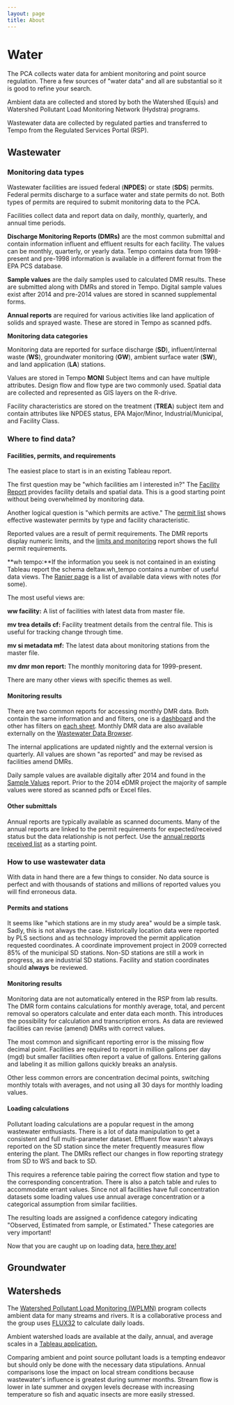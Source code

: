 ```yaml
---
layout: page
title: About
---
```


# Water

The PCA collects water data for ambient monitoring and point source regulation.  There a few sources of "water data" and all are substantial so it is good to refine your search.  

Ambient data are collected and stored by both the Watershed (Equis) and Watershed Pollutant Load Monitoring Network (Hydstra) programs.    

Wastewater data are collected by regulated parties and transferred to Tempo from the Regulated Services Portal (RSP).

## Wastewater

### **Monitoring data types**

Wastewater facilities are issued federal (**NPDES**) or state (**SDS**) permits.  Federal permits discharge to a surface water and state permits do not.  Both types of permits are required to submit monitoring data to the PCA.   

Facilities collect data and report data on daily, monthly, quarterly, and annual time periods.    

**Discharge Monitoring Reports (DMRs)** are the most common submittal and contain information influent and effluent results for each facility. The values can be monthly, quarterly, or yearly data.  Tempo contains data from 1998-present and pre-1998 information is available in a different format from the EPA PCS database.    

**Sample values** are the daily samples used to calculated DMR results.  These are submitted along with DMRs and stored in Tempo.  Digital sample values exist after 2014 and pre-2014 values are stored in scanned supplemental forms.    

**Annual reports** are required for various activities like land application of solids and sprayed waste.  These are stored in Tempo as scanned pdfs.


**Monitoring data categories**

Monitoring data are reported for surface discharge (**SD**), influent/internal waste (**WS**), groundwater monitoring (**GW**), ambient surface water (**SW**), and land application (**LA**) stations.    

Values are stored in Tempo **MONI** Subject Items and can have multiple attributes. Design flow and flow type are two commonly used.  Spatial data are collected and represented as GIS layers on the R-drive.    

Facility characteristics are stored on the treatment (**TREA**) subject item and contain attributes like NPDES status, EPA Major/Minor, Industrial/Municipal, and Facility Class.

### **Where to find data?**   
#### Facilities, permits, and requirements
The easiest place to start is in an existing Tableau report.

The first question may be "which facilities am I interested in?"  The [Facility Report](http://tableau/#/views/FacilityReport/Facandstndshbrd?:iid=4) provides facility details and spatial data.  This is a good starting point without being overwhelmed by monitoring data.   

Another logical question is "which permits are active."  The [permit list](http://tableau/#/views/Permitlist/Permitlist?:iid=4) shows effective wastewater permits by type and facility characteristic.

Reported values are a result of permit requirements.  The DMR reports display numeric limits, and the [limits and monitoring](http://tableau/#/views/wwpermitphaselimitsandmonitoring/Limitsandmonitoringwithphases) report shows the full permit requirements. 

**wh tempo:**If the information you seek is not contained in an existing Tableau report the schema deltaw.wh_tempo contains a number of useful data views.  The [Ranier page](https://rainier.pca.state.mn.us/documentation/DataDictionary/DELTAW/WH_TEMPO/tables.html) is a list of available data views with notes (for some).  

The most useful views are:

**ww facility:** A list of facilities with latest data from master file.

**mv trea details cf:** Facility treatment details from the central file.  This is useful for tracking change through time.

**mv si metadata mf:** The latest data about monitoring stations from the master file.

**mv dmr mon report:** The monthly monitoring data for 1999-present.

There are many other views with specific themes as well.



#### Monitoring results
There are two common reports for accessing monthly DMR data. Both contain the same information and and filters, one is a [dashboard](http://tableau/#/views/dmr_multiple_facility/FrontPage?:iid=2) and the other has filters on [each sheet](http://tableau/#/views/ww_standard_dmr_reports/DMRSummary_1).  Monthly DMR data are also available externally on the [Wastewater Data Browser](https://www.pca.state.mn.us/data/wastewater-data-browser).   

The internal applications are updated nightly and the external version is quarterly.  All values are shown "as reported" and may be revised as facilities amend DMRs.   

Daily sample values are available digitally after 2014 and found in the [Sample Values](http://tableau/#/views/dmr_sample_values/dailyDMRvalues) report.  Prior to the 2014 eDMR project the majority of sample values were stored as scanned pdfs or Excel files.    

#### Other submittals    
Annual reports are typically available as scanned documents.  Many of the annual reports are linked to the permit requirements for expected/received status but the data relationship is not perfect.  Use the [annual reports received list](http://tableau/#/views/AnnualReportsReceived/Annualreportsreceived?:iid=5) as a starting point.

### How to use wastewater data    
With data in hand there are a few things to consider.  No data source is perfect and with thousands of stations and millions of reported values you will find erroneous data.    

#### Permits and stations
It seems like "which stations are in my study area" would be a simple task.  Sadly, this is not always the case.  Historically location data were reported by PLS sections and as technology improved the permit application requested coordinates.  A coordinate improvement project in 2009 corrected 85% of the municipal SD stations.  Non-SD stations are still a work in progress, as are industrial SD stations.  Facility and station coordinates should **always** be reviewed.

#### Monitoring results    
Monitoring data are not automatically entered in the RSP from lab results.  The DMR form contains calculations for monthly average, total, and percent removal so operators calculate and enter data each month.  This introduces the possibility for calculation and transcription errors.  As data are reviewed facilities can revise (amend) DMRs with correct values.    

The most common and significant reporting error is the missing flow decimal point.  Facilities are required to report in million gallons per day (mgd) but smaller facilities often report a value of gallons.  Entering gallons and labeling it as million gallons quickly breaks an analysis.    

Other less common errors are concentration decimal points, switching monthly totals with averages, and not using all 30 days for monthly loading values.    
#### Loading calculations    
Pollutant loading calculations are a popular request in the among wastewater enthusiasts.  There is a lot of data manipulation to get a consistent and full multi-parameter dataset.  Effluent flow wasn't always reported on the SD station since the meter frequently measures flow entering the plant.  The DMRs reflect our changes in flow reporting strategy from SD to WS and back to SD.   

This requires a reference table pairing the correct flow station and type to the corresponding concentration.  There is also a patch table and rules to accommodate errant values.  Since not all facilities have full concentration datasets some loading values use annual average concentration or a categorical assumption from similar facilities.    

The resulting loads are assigned a confidence category indicating "Observed, Estimated from sample, or Estimated."  These categories are very important!

Now that you are caught up on loading data, [here they are!](http://tableau/#/views/Wastewaterpollutantloads/Introduction?:iid=1) 

## Groundwater


## Watersheds    
The [Watershed Pollutant Load Monitoring (WPLMN)](https://www.pca.state.mn.us/wplmn/overview) program collects ambient data for many streams and rivers.  It is a collaborative process and the group uses [FLUX32](https://www.pca.state.mn.us/wplmn/flux32) to calculate daily loads.    

Ambient watershed loads are available at the daily, annual, and average scales in a [Tableau application.](https://www.pca.state.mn.us/wplmn/data-viewer)    

Comparing ambient and point source pollutant loads is a tempting endeavor but should only be done with the necessary data stipulations.  Annual comparisons lose the impact on local stream conditions because wastewater's influence is greatest during summer months.  Stream flow is lower in late summer and oxygen levels decrease with increasing temperature so fish and aquatic insects are more easily stressed.
